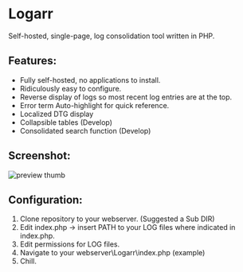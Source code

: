 
# Logarr

Self-hosted, single-page, log consolidation tool written in PHP.


## Features:

 - Fully self-hosted, no applications to install.
 - Ridiculously easy to configure.
 - Reverse display of logs so most recent log entries are at the top.
 - Error term Auto-highlight for quick reference.
 - Localized DTG display
 - Collapsible tables (Develop)
 - Consolidated search function (Develop)
 
 
## Screenshot:

![preview thumb](http://i.imgur.com/vwMM918.png)



## Configuration:

1) Clone repository to your webserver. (Suggested a Sub DIR)
2) Edit index.php -> insert PATH to your LOG files where indicated in index.php. 
3) Edit permissions for LOG files.
4) Navigate to your webserver\Logarr\index.php (example)
5) Chill.
